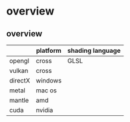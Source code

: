 # overview

## overview

|         | platform | shading language |
|---------|----------|------------------|
| opengl  | cross    | GLSL             |
| vulkan  | cross    |                  |
| directX | windows  |                  |
| metal   | mac os   |                  |
| mantle  | amd      |                  |
| cuda    | nvidia   |                  |
